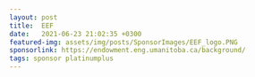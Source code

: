 ```yaml
---
layout: post
title:  EEF
date:   2021-06-23 21:02:35 +0300
featured-img: assets/img/posts/SponsorImages/EEF_logo.PNG
sponsorlink: https://endowment.eng.umanitoba.ca/background/
tags: sponsor platinumplus
---
```

